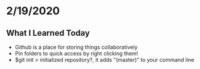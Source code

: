 # 2/19/2020

## What I Learned Today

- Github is a place for storing things collaboratively
- Pin folders to quick access by right clicking them! 
- $git init > initialized repository?, it adds "(master)" to your command line

